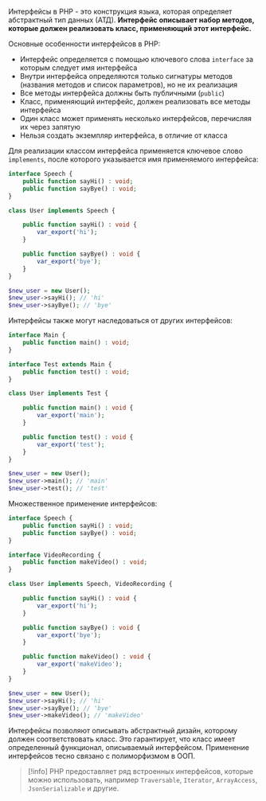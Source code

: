 Интерфейсы в PHP - это конструкция языка, которая определяет абстрактный тип данных (АТД). **Интерфейс описывает набор методов, которые должен реализовать класс, применяющий этот интерфейс.**

Основные особенности интерфейсов в PHP:

- Интерфейс определяется с помощью ключевого слова `interface` за которым следует имя интерфейса
- Внутри интерфейса определяются только сигнатуры методов (названия методов и список параметров), но не их реализация
- Все методы интерфейса должны быть публичными (`public`)
- Класс, применяющий интерфейс, должен реализовать все методы интерфейса
- Один класс может применять несколько интерфейсов, перечисляя их через запятую
- Нельзя создать экземпляр интерфейса, в отличие от класса

Для реализации классом интерфейса применяется ключевое слово `implements`, после которого указывается имя применяемого интерфейса:

```php
interface Speech {
	public function sayHi() : void;
	public function sayBye() : void;
}

class User implements Speech {

	public function sayHi() : void {
		var_export('hi');
	}

	public function sayBye() : void {
		var_export('bye');
	}
}

$new_user = new User();
$new_user->sayHi(); // 'hi'
$new_user->sayBye(); // 'bye'
```

Интерфейсы также могут наследоваться от других интерфейсов:

```php
interface Main {
	public function main() : void;
}

interface Test extends Main {
	public function test() : void;
}

class User implements Test {

	public function main() : void {
		var_export('main');
	}

	public function test() : void {
		var_export('test');
	}
}

$new_user = new User();
$new_user->main(); // 'main'
$new_user->test(); // 'test'
```

Множественное применение интерфейсов:

```php
interface Speech {
	public function sayHi() : void;
	public function sayBye() : void;
}

interface VideoRecording {
	public function makeVideo() : void;
}

class User implements Speech, VideoRecording {

	public function sayHi() : void {
		var_export('hi');
	}

	public function sayBye() : void {
		var_export('bye');
	}

	public function makeVideo() : void {
		var_export('makeVideo');
	}
}

$new_user = new User();
$new_user->sayHi(); // 'hi'
$new_user->sayBye(); // 'bye'
$new_user->makeVideo(); // 'makeVideo'
```

Интерфейсы позволяют описывать абстрактный дизайн, которому должен соответствовать класс. Это гарантирует, что класс имеет определенный функционал, описываемый интерфейсом. Применение интерфейсов тесно связано с полиморфизмом в ООП.

>[!info]
>PHP предоставляет ряд встроенных интерфейсов, которые можно использовать, например `Traversable`, `Iterator`, `ArrayAccess`, `JsonSerializable` и другие.